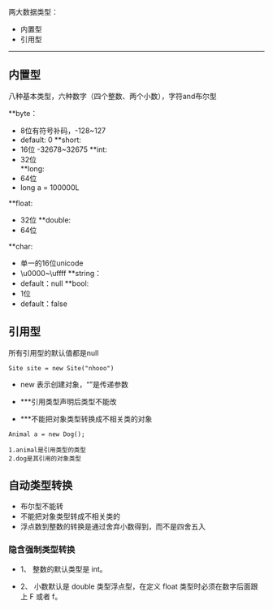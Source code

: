 两大数据类型：
- 内置型
- 引用型
---
## 内置型

八种基本类型，六种数字（四个整数、两个小数），字符and布尔型

**byte：
- 8位有符号补码，-128~127
- default: 0
**short:
- 16位                -32678~32675
**int:
- 32位                
**long:
- 64位
- long a = 100000L

**float:
- 32位
**double:
- 64位

**char:
- 单一的16位unicode
- \u0000~\uffff
**string：
- default：null
**bool:
- 1位
- default：false

## 引用型

所有引用型的默认值都是null
```
Site site = new Site("nhooo")
```
- new 表示创建对象，“”是传递参数
	
- ***引用类型声明后类型不能改
	
- ***不能把对象类型转换成不相关类的对象
```
Animal a = new Dog();
```
	1.animal是引用类型的类型
	2.dog是其引用的对象类型

## 自动类型转换
- 布尔型不能转
- 不能把对象类型转成不相关类的
- 浮点数到整数的转换是通过舍弃小数得到，而不是四舍五入

### 隐含强制类型转换

- 1、 整数的默认类型是 int。
    
- 2、 小数默认是 double 类型浮点型，在定义 float 类型时必须在数字后面跟上 F 或者 f。




